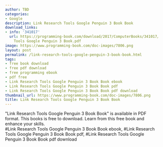 ```yaml
---
author: TBD
categories:
- Google
description: Link Research Tools Google Penguin 3 Book Book
download_links:
- info: '341017'
  url: https://programming-book.com/download/2017/ComputerBooks/341017/Link Research
    Tools Google Penguin 3 Book.pdf
image: https://www.programming-book.com/doc-images/7806.png
layout: post
permalink: /link-research-tools-google-penguin-3-book-book.html
tags:
- free book download
- free pdf download
- free programming ebook
- pdf free
- Link Research Tools Google Penguin 3 Book Book ebook
- Link Research Tools Google Penguin 3 Book Book pdf
- Link Research Tools Google Penguin 3 Book Book pdf download
thumbnail_url: https://www.programming-book.com/doc-images/7806.png
title: Link Research Tools Google Penguin 3 Book Book
---
```


 
<div class="item-desc text-justify">
  "Link Research Tools Google Penguin 3 Book Book" is available in PDF format. This books is free to download. Learn from this free book and enhance your skills.
  <br>
  #Link Research Tools Google Penguin 3 Book Book ebook, #Link Research Tools Google Penguin 3 Book Book pdf, #Link Research Tools Google Penguin 3 Book Book pdf download
</div>